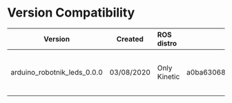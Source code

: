 
# Version Compatibility 

| Version       | Created |ROS distro | Last compatible commit       | Commit date  | Commit description  |
|:-------------:|:-----------:|:-------------|:---------------:| :---------------:| :-----------:|
| arduino_robotnik_leds_0.0.0 | 03/08/2020 |  Only Kinetic | a0ba6306817a8cd94047cae094016209afda6e03 | Mon Aug 3 20:17:12 2020 +0200 | Added WS2812Serial from source |
